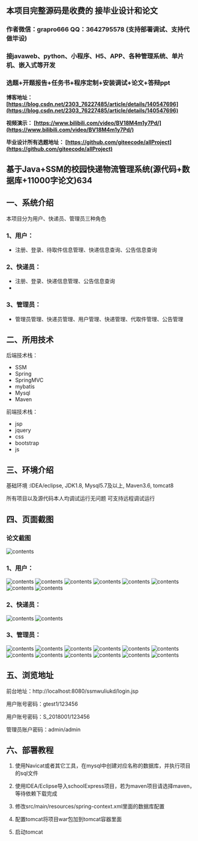 ## 本项目完整源码是收费的  接毕业设计和论文

### 作者微信：grapro666 QQ：3642795578 (支持部署调试、支持代做毕设)

### 接javaweb、python、小程序、H5、APP、各种管理系统、单片机、嵌入式等开发

### 选题+开题报告+任务书+程序定制+安装调试+论文+答辩ppt

**博客地址：
[https://blog.csdn.net/2303_76227485/article/details/140547696](https://blog.csdn.net/2303_76227485/article/details/140547696)**

**视频演示：
[https://www.bilibili.com/video/BV18M4m1y7Pd/](https://www.bilibili.com/video/BV18M4m1y7Pd/)**

**毕业设计所有选题地址：
[https://github.com/giteecode/allProject](https://github.com/giteecode/allProject)**

## 基于Java+SSM的校园快递物流管理系统(源代码+数据库+11000字论文)634

## 一、系统介绍
本项目分为用户、快递员、管理员三种角色
### 1、用户：
- 注册、登录、待取件信息管理、快递信息查询、公告信息查询

### 2、快递员：
- 注册、登录、快递信息管理、公告信息查询
- 
### 3、管理员：
- 管理员管理、快递员管理、用户管理、快递管理、代取件管理、公告管理

## 二、所用技术

后端技术栈：

- SSM
- Spring
- SpringMVC
- mybatis
- Mysql
- Maven

前端技术栈：

- jsp
- jquery
- css
- bootstrap
- js

## 三、环境介绍

基础环境 :IDEA/eclipse, JDK1.8, Mysql5.7及以上, Maven3.6, tomcat8

所有项目以及源代码本人均调试运行无问题 可支持远程调试运行

## 四、页面截图
### 论文截图
![contents](./picture/picture0.png)
### 1、用户：
![contents](./picture/picture1.png)
![contents](./picture/picture2.png)
![contents](./picture/picture3.png)
![contents](./picture/picture4.png)
![contents](./picture/picture5.png)
![contents](./picture/picture6.png)
![contents](./picture/picture7.png)
![contents](./picture/picture8.png)
### 2、快递员：
![contents](./picture/picture9.png)
![contents](./picture/picture10.png)
### 3、管理员：
![contents](./picture/picture11.png)
![contents](./picture/picture12.png)
![contents](./picture/picture13.png)
![contents](./picture/picture14.png)
![contents](./picture/picture15.png)
![contents](./picture/picture16.png)
![contents](./picture/picture17.png)
![contents](./picture/picture18.png)
![contents](./picture/picture19.png)
![contents](./picture/picture20.png)
![contents](./picture/picture21.png)
![contents](./picture/picture22.png)

## 五、浏览地址

前台地址：http://localhost:8080/ssmwuliukd/login.jsp

用户账号密码：gtest1/123456

用户账号密码：S_2018001/123456

管理员账户密码：admin/admin

## 六、部署教程
1. 使用Navicat或者其它工具，在mysql中创建对应名称的数据库，并执行项目的sql文件

2. 使用IDEA/Eclipse导入schoolExpress项目，若为maven项目请选择maven，等待依赖下载完成

3. 修改src/main/resources/spring-context.xml里面的数据库配置

4. 配置tomcat将项目war包加到tomcat容器里面

5. 启动tomcat
